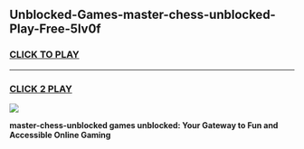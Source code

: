 
## Unblocked-Games-master-chess-unblocked-Play-Free-5lv0f
<h3>
<a href="https://premium76.site?title=master-chess-unblocked&ref=20M">CLICK TO PLAY</a></h3>
<hr>

<h3>
<a href="https://premium76.site?title=master-chess-unblocked&ref=20M">CLICK 2 PLAY</a>
  
</h3>

<a href="https://premium76.site?title=master-chess-unblocked&ref=19M"><img src="https://clearcache.store/games.png"></a>


**master-chess-unblocked games unblocked: Your Gateway to Fun and Accessible Online Gaming**
